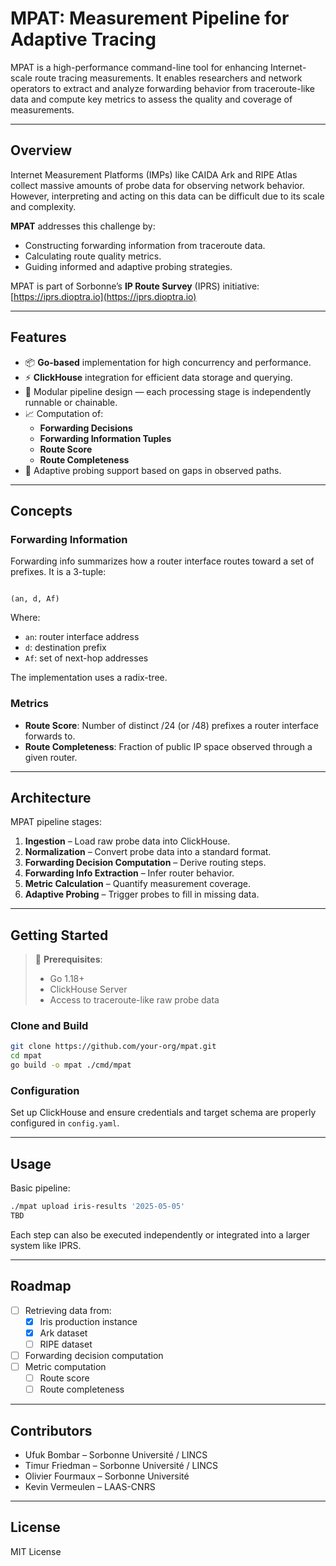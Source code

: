 # MPAT: Measurement Pipeline for Adaptive Tracing

MPAT is a high-performance command-line tool for enhancing Internet-scale route tracing measurements. It enables researchers and network operators to extract and analyze forwarding behavior from traceroute-like data and compute key metrics to assess the quality and coverage of measurements.

---

## Overview

Internet Measurement Platforms (IMPs) like CAIDA Ark and RIPE Atlas collect massive amounts of probe data for observing network behavior. However, interpreting and acting on this data can be difficult due to its scale and complexity.

**MPAT** addresses this challenge by:

- Constructing forwarding information from traceroute data.
- Calculating route quality metrics.
- Guiding informed and adaptive probing strategies.

MPAT is part of Sorbonne’s **IP Route Survey** (IPRS) initiative: [https://iprs.dioptra.io](https://iprs.dioptra.io)

---

## Features

- 📦 **Go-based** implementation for high concurrency and performance.
- ⚡ **ClickHouse** integration for efficient data storage and querying.
- 🧱 Modular pipeline design — each processing stage is independently runnable or chainable.
- 📈 Computation of:
  - **Forwarding Decisions**
  - **Forwarding Information Tuples**
  - **Route Score**
  - **Route Completeness**
- 🎯 Adaptive probing support based on gaps in observed paths.

---

## Concepts

### Forwarding Information

Forwarding info summarizes how a router interface routes toward a set of prefixes. It is a 3-tuple:
```

(an, d, Af)

````
Where:
- `an`: router interface address
- `d`: destination prefix
- `Af`: set of next-hop addresses

The implementation uses a radix-tree.

### Metrics

- **Route Score**: Number of distinct /24 (or /48) prefixes a router interface forwards to.
- **Route Completeness**: Fraction of public IP space observed through a given router.

---

## Architecture

MPAT pipeline stages:

1. **Ingestion** – Load raw probe data into ClickHouse.
2. **Normalization** – Convert probe data into a standard format.
3. **Forwarding Decision Computation** – Derive routing steps.
4. **Forwarding Info Extraction** – Infer router behavior.
5. **Metric Calculation** – Quantify measurement coverage.
6. **Adaptive Probing** – Trigger probes to fill in missing data.

---

## Getting Started

> 📌 **Prerequisites**:
> - Go 1.18+
> - ClickHouse Server
> - Access to traceroute-like raw probe data

### Clone and Build

```bash
git clone https://github.com/your-org/mpat.git
cd mpat
go build -o mpat ./cmd/mpat
````

### Configuration

Set up ClickHouse and ensure credentials and target schema are properly configured in `config.yaml`.

---

## Usage

Basic pipeline:

```bash
./mpat upload iris-results '2025-05-05'
TBD
```

Each step can also be executed independently or integrated into a larger system like IPRS.

---

## Roadmap

- [ ] Retrieving data from:
    - [x] Iris production instance
    - [x] Ark dataset
    - [ ] RIPE dataset
- [ ] Forwarding decision computation 
- [ ] Metric computation
    - [ ] Route score 
    - [ ] Route completeness 

---

## Contributors

* Ufuk Bombar – Sorbonne Université / LINCS
* Timur Friedman – Sorbonne Université / LINCS
* Olivier Fourmaux – Sorbonne Université
* Kevin Vermeulen – LAAS-CNRS

---


## License

MIT License


